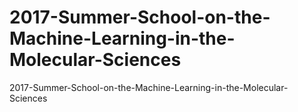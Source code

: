 # 2017-Summer-School-on-the-Machine-Learning-in-the-Molecular-Sciences
2017-Summer-School-on-the-Machine-Learning-in-the-Molecular-Sciences

